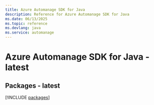 ```yaml
---
title: Azure Automanage SDK for Java
description: Reference for Azure Automanage SDK for Java
ms.date: 06/13/2025
ms.topic: reference
ms.devlang: java
ms.service: automanage
---
```

# Azure Automanage SDK for Java - latest
## Packages - latest
[!INCLUDE [packages](automanage-index.md)]